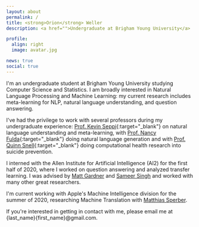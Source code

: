 ```yaml
---
layout: about
permalink: /
title: <strong>Orion</strong> Weller
description: <a href="">Undergraduate at Brigham Young University</a>

profile:
  align: right
  image: avatar.jpg

news: true
social: true
---
```


I'm an undergraduate student at Brigham Young University studying Computer Science and Statistics. I am broadly interested in Natural Language Processing and Machine Learning: my current research includes meta-learning for NLP, natural language understanding, and question answering.

I've had the privilege to work with several professors during my undergraduate experience: [Prof. Kevin Seppi](https://byu-aml.github.io/){:target="\_blank"} on natural language understanding and meta-learning, with [Prof. Nancy Fulda](https://cs.byu.edu/faculty/neo){:target="\_blank"} doing natural language generation and with [Prof. Quinn Snell](https://cs.byu.edu/faculty/snell/){:target="\_blank"} doing computational health research into suicide prevention.

I interned with the Allen Institute for Artificial Intelligence (AI2) for the first half of 2020, where I worked on question answering and analyzed transfer learning. I was advised by [Matt Gardner](https://matt-gardner.github.io/) and [Sameer Singh](http://sameersingh.org/) and worked with many other great researchers.

I'm current working with Apple's Machine Intelligence division for the summer of 2020, researching Machine Translation with [Matthias Sperber](http://msperber.com/).

If you're interested in getting in contact with me, please email me at {last_name}{first_name}@gmail.com.


